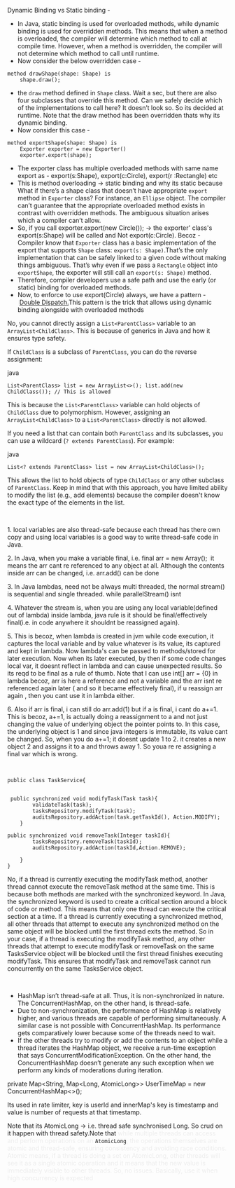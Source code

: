 

Dynamic Binding vs Static binding -

- In Java, static binding is used for overloaded methods, while dynamic binding is used for overridden methods. This means that when a method is overloaded, the compiler will determine which method to call at compile time. However, when a method is overridden, the compiler will not determine which method to call until runtime.
- Now consider the below overridden case -

```
method drawShape(shape: Shape) is
    shape.draw();
```

- the `draw` method defined in `Shape` class. Wait a sec, but there are also four subclasses that override this method. Can we safely decide which of the implementations to call here? It doesn’t look so. So its decided at runtime. Note that the draw method has been overridden thats why its dynamic binding.
- Now consider this case -

```
method exportShape(shape: Shape) is
    Exporter exporter = new Exporter()
    exporter.export(shape);
```

- The exporter class has multiple overloaded methods with same name export as - export(s:Shape), export(c:Circle), export(r :Rectangle) etc
- This is method overloading -> static binding and why its static because What if there’s a shape class that doesn’t have appropriate `export` method in `Exporter` class? For instance, an `Ellipse` object. The compiler can’t guarantee that the appropriate overloaded method exists in contrast with overridden methods. The ambiguous situation arises which a compiler can’t allow.
- So, if you call exporter.export(new Circle()); -> the exporter' class's export(s:Shape) will be called and Not export(c:Circle). Becoz - Compiler know that `Exporter` class has a basic implementation of the export that supports `Shape` class: `export(s: Shape)`.That’s the only implementation that can be safely linked to a given code without making things ambiguous. That’s why even if we pass a `Rectangle` object into `exportShape`, the exporter will still call an `export(s: Shape)` method.
- Therefore, compiler developers use a safe path and use the early (or static) binding for overloaded methods.
- Now, to enforce to use export(Circle) always, we have a pattern - [Double Dispatch.](https://refactoring.guru/design-patterns/visitor-double-dispatch)This pattern is the trick that allows using dynamic binding alongside with overloaded methods

No, you cannot directly assign a `List<ParentClass>` variable to an `ArrayList<ChildClass>`. This is because of generics in Java and how it ensures type safety.

If `ChildClass` is a subclass of `ParentClass`, you can do the reverse assignment:

java

`List<ParentClass> list = new ArrayList<>(); list.add(new ChildClass()); // This is allowed`

This is because the `List<ParentClass>` variable can hold objects of `ChildClass` due to polymorphism. However, assigning an `ArrayList<ChildClass>` to a `List<ParentClass>` directly is not allowed.

If you need a list that can contain both `ParentClass` and its subclasses, you can use a wildcard (`? extends ParentClass`). For example:

java

`List<? extends ParentClass> list = new ArrayList<ChildClass>();`

This allows the list to hold objects of type `ChildClass` or any other subclass of `ParentClass`. Keep in mind that with this approach, you have limited ability to modify the list (e.g., add elements) because the compiler doesn't know the exact type of the elements in the list.

&nbsp;

1\. local variables are also thread-safe because each thread has there own copy and using local variables is a good way to write thread-safe code in Java.

2\. In Java, when you make a variable final, i.e. final arr = new Array();  it means the arr cant re referenced to any object at all. Although the contents inside arr can be changed, i.e. arr.add() can be done

3\. In Java lambdas, need not be always multi threaded, the normal stream() is sequential and single threaded. while parallelStream() isnt

4\. Whatever the stream is, when you are using any local variable(defined out of lambda) inside lambda, java rule is it should be final/effectively final(i.e. in code anywhere it shouldnt be reassigned again).

5\. This is becoz, when lambda is created in jvm while code execution, it captures the local variable and by value whatever is its value, its captured and kept in lambda. Now lambda's can be passed to methods/stored for later execution. Now when its later executed, by then if some code changes local var, it doesnt reflect in lambda and can cause unexpected results. So its reqd to be final as a rule of thumb. Note that I can use int\[\] arr = {0} in lambda becoz, arr is here a reference and not a variable and the arr isnt re referenced again later ( and so it became effectively final), if u reassign arr again , then you cant use it in lambda either.

6\. Also if arr is final, i can still do arr.add(1) but if a is final, i cant do a+=1. This is becoz, a+=1, is actually doing a reassignment to a and not just changing the value of underlying object the pointer points to. In this case, the underlying object is 1 and since java integers is immutable, its value cant be changed. So, when you do a+=1; it doesnt update 1 to 2. it creates a new object 2 and assigns it to a and throws away 1. So youa re re assigning a final var which is wrong.

&nbsp;

```
public class TaskService{


 public synchronized void modifyTask(Task task){
        validateTask(task);
        tasksRepository.modifyTask(task);
        auditsRepository.addAction(task.getTaskId(), Action.MODIFY);
    }

public synchronized void removeTask(Integer taskId){
        tasksRepository.removeTask(taskId);
        auditsRepository.addAction(taskId,Action.REMOVE);

    }
}
```

No, if a thread is currently executing the modifyTask method, another thread cannot execute the removeTask method at the same time. This is because both methods are marked with the synchronized keyword. In Java, the synchronized keyword is used to create a critical section around a block of code or method. This means that only one thread can execute the critical section at a time. If a thread is currently executing a synchronized method, all other threads that attempt to execute any synchronized method on the same object will be blocked until the first thread exits the method. So in your case, if a thread is executing the modifyTask method, any other threads that attempt to execute modifyTask or removeTask on the same TasksService object will be blocked until the first thread finishes executing modifyTask. This ensures that modifyTask and removeTask cannot run concurrently on the same TasksService object.

&nbsp;

- HashMap isn’t thread-safe at all. Thus, it is non-synchronized in nature. The ConcurrentHashMap, on the other hand, is thread-safe.
- Due to non-synchronization, the performance of HashMap is relatively higher, and various threads are capable of performing simultaneously. A similar case is not possible with ConcurrentHashMap. Its performance gets comparatively lower because some of the threads need to wait.
- If the other threads try to modify or add the contents to an object while a thread iterates the HashMap object, we receive a run-time exception that says ConcurrentModificationException. On the other hand, the ConcurrentHashMap doesn’t generate any such exception when we perform any kinds of moderations during iteration.

private Map&lt;String, Map<Long, AtomicLong&gt;> UserTimeMap = new ConcurrentHashMap<>();

Its used in rate limiter, key is userId and innerMap's key is timestamp and value is number of requests at that timestamp.

Note that its AtomicLong -> i.e. thread safe synchronised Long. So crud on it happen with thread safety.Note that <span style="color: #ececec;">while multiple threads can access and perform operations on an</span> `AtomicLong`<span style="color: #ececec;">, the operations themselves are atomic and thread-safe, ensuring consistency and avoiding race conditions. Atomic means, if a thread is doing a set on AtomicLong, other threads will see it as a single atomic operation and <span style="color: #ececec;">it means that the new value is immediately visible to other threads. So, no issues. Basically, use it when high concurrency is expected</span></span>